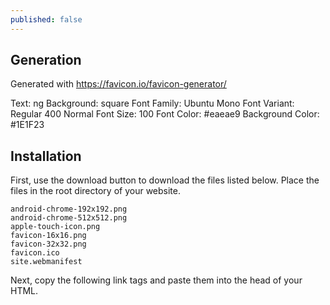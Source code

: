 ```yaml
---
published: false
---
```

## Generation

Generated with https://favicon.io/favicon-generator/

Text: ng
Background: square
Font Family: Ubuntu Mono
Font Variant: Regular 400 Normal
Font Size: 100
Font Color: #eaeae9
Background Color: #1E1F23

## Installation

 First, use the download button to download the files listed below. Place the files in the root directory of your website.

    android-chrome-192x192.png
    android-chrome-512x512.png
    apple-touch-icon.png
    favicon-16x16.png
    favicon-32x32.png
    favicon.ico
    site.webmanifest

Next, copy the following link tags and paste them into the head of your HTML.

<link rel="apple-touch-icon" sizes="180x180" href="/apple-touch-icon.png">
<link rel="icon" type="image/png" sizes="32x32" href="/favicon-32x32.png">
<link rel="icon" type="image/png" sizes="16x16" href="/favicon-16x16.png">
<link rel="manifest" href="/site.webmanifest">
